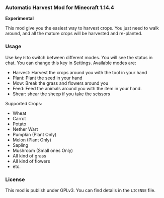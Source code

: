 ### Automatic Harvest Mod for Minecraft 1.14.4

**Experimental**

This mod give you the easiest way to harvest crops.
You just need to walk around, and all the mature crops will be harvested and re-planted.

### Usage
Use key `H` to switch between different modes. You will see the status in chat. You can change this key in Settings.
Available modes are:

- Harvest: Harvest the crops around you with the tool in your hand
- Plant: Plant the seed in your hand
- Mow: Break the grass and flowers around you
- Feed: Feed the animals around you with the item in your hand. 
- Shear: shear the sheep if you take the scissors

Supported Crops:

- Wheat
- Carrot
- Potato
- Nether Wart
- Pumpkin (Plant Only)
- Melon (Plant Only)
- Sapling
- Mushroom (Small ones Only)
- All kind of grass
- All kind of flowers
- etc.

### License
This mod is publish under GPLv3.
You can find details in the `LICENSE` file.
